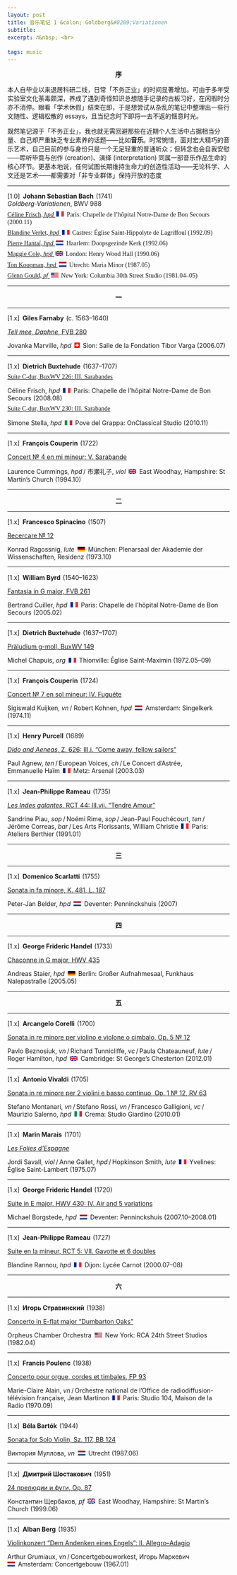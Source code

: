 ```yaml
---
layout: post
title: 音乐笔记 1 &colon; Goldberg&#8209;Variationen
subtitle: 
excerpt: ♬&nbsp; <br>

tags: music
---
```


<center> <span style="font-size:1.05em"><b> 序 </b></span> </center>
<p style="margin-bottom:0.75em"> </p>

本人自毕业以来退居科研二线，日常「不务正业」的时间显著增加。可由于多年受实验室文化荼毒颇深，养成了遇到奇怪知识总想随手记录的古板习好，在闲暇时分亦不消停。眼看「学术休假」结束在即，于是想尝试从杂乱的笔记中整理出一些行文随性、逻辑松散的 essays，且当纪念时下即将一去不返的惬意时光。

既然笔记源于「不务正业」，我也就无需回避那些在近期个人生活中占据相当分量、自己却严重缺乏专业素养的话题——比如**音乐**。时常惋惜，面对宏大精巧的音乐艺术，自己目前的参与身份只是一个无足轻重的普通听众；但转念也会自我安慰——聆听毕竟与创作 (creation)、演绎 (interpretation) 同属一部音乐作品生命的核心环节。更基本地说，任何试图长期维持生命力的创造性活动——无论科学、人文还是艺术——都需要对「非专业群体」保持开放的态度


---

<p style="font-family:Lora; font-size:1.02em">

[1.0]<span style="font-size:0.75em">&nbsp;</span> <b>
	Johann Sebastian Bach
</b><span style="font-size:0.5em">&nbsp;</span>(1741) <br>
<i>Goldberg-Variationen</i>, <nobr>BWV 988</nobr> <br></p>

<p style="margin-bottom:-0.5em"> </p>
<p style="font-family:Lora; font-size:1.02em">
<a href="https://www.youtube.com/watch?v=caSjitbWow4&list=OLAK5uy_k_Ywlf6mlngntAOpfG5LOZCeuMXGwLaaI&index=1">
	Céline Frisch, <i>hpd</i> 
</a>
<span style="font-size:0.75em">&nbsp;</span><nobr><img src="/assets/img/flags/fr.png" height="11.2" width="17"/><span style="font-size:0.75em">&nbsp;</span> 
	Paris:</nobr> Chapelle de l’hôpital <nobr>Notre-Dame</nobr> de Bon Secours
(2000.11) </p>


<p style="margin-bottom:-0.5em"> </p>
<p style="font-family:Lora; font-size:1.02em">
<a href="https://www.youtube.com/watch?v=L15pXCnYbQo&list=OLAK5uy_lUp2Viv45q46o6RPlGX7hXbEDy5y1diCM&index=1">
	Blandine Verlet, <i>hpd</i> 
</a>
<span style="font-size:0.75em">&nbsp;</span><nobr><img src="/assets/img/flags/fr.png" height="11.2" width="17"/><span style="font-size:0.75em">&nbsp;</span> 
	Castres:</nobr> Église <nobr>Saint-Hippolyte</nobr> de Lagriffoul 
(1992.09) </p>


<p style="margin-bottom:-0.5em"> </p>
<p style="font-family:Lora; font-size:1.02em">
<a href="https://www.youtube.com/watch?v=QxqSyRujNcI&list=OLAK5uy_mToYPlWqN5k_DteVnbe-JyZFzBBGQWdAU&index=1">
	Pierre Hantaï, <i>hpd</i> 
</a>
<span style="font-size:0.75em">&nbsp;</span><nobr><img src="/assets/img/flags/nl.png" height="11.2" width="17"/><span style="font-size:0.75em">&nbsp;</span> 
	Haarlem:</nobr> Doopsgezinde Kerk 
(1992.06) </p>


<p style="margin-bottom:-0.5em"> </p>
<p style="font-family:Lora; font-size:1.02em">
<a href="https://www.youtube.com/watch?v=nMhIEoTdOjw&list=PLr0MsaDpKsY9wv0VmDKUXreDrBjqYsW_2&index=1">
	Maggie Cole, <i>hpd</i> 
</a>
<span style="font-size:0.75em">&nbsp;</span><nobr><img src="/assets/img/flags/uk.png" height="11.2" width="17"/><span style="font-size:0.75em">&nbsp;</span> 
	London:</nobr> Henry Wood Hall
(1990.06) </p>


<p style="margin-bottom:-0.5em"> </p>
<p style="font-family:Lora; font-size:1.02em">
<a href="https://www.youtube.com/watch?v=mrkEzsWJlwA&list=OLAK5uy_nlLPdP4kARxZN7jPzY7MNXUS_oADbKBm0&index=1">
	Ton Koopman, <i>hpd</i> 
</a>
<span style="font-size:0.75em">&nbsp;</span><nobr><img src="/assets/img/flags/nl.png" height="11.2" width="17"/><span style="font-size:0.75em">&nbsp;</span> 
	Utrecht:</nobr> Maria Minor
(1987.05) </p>


<p style="margin-bottom:-0.5em"> </p>
<p style="font-family:Lora; font-size:1.02em">
<a href="https://www.youtube.com/watch?v=43sTxRVpRBM&list=OLAK5uy_loP8ByqcmsH-7hLj9q2cXnEcB1Y19gHo4&index=1">
	Glenn Gould, <i>pf</i> 
</a>
<span style="font-size:0.75em">&nbsp;</span><nobr><img src="/assets/img/flags/us.png" height="11.2" width="17"/><span style="font-size:0.75em">&nbsp;</span> 
	New York:</nobr> Columbia 30th Street Studio
(1981.04–05) </p>

---

<center> <span style="font-size:1.05em"><b> 一 </b></span> </center>
<p style="margin-bottom:0.75em"> </p>

---

<p style="font-family:Lora; font-size:1.02em">

[1.x]<span style="font-size:0.75em">&nbsp;</span> <b>
	Giles Farnaby
</b><span style="font-size:0.5em">&nbsp;</span>(c. 1563–1640) <br>

<a href="https://www.youtube.com/watch?v=WIsEeiOKyhw&list=OLAK5uy_mvNAcgNi4cqQOnAkxNinSuRmBoaOxl0Co&index=10">
<i>Tell mee, Daphne</i>, <nobr>FVB 280</nobr> </a><br>

Jovanka Marville, <i>hpd</i> 
<span style="font-size:0.75em">&nbsp;</span><nobr><img src="/assets/img/flags/sw.png" height="12" width="12"/><span style="font-size:0.75em">&nbsp;</span> 
	Sion:</nobr> Salle de la Fondation Tibor Varga (2006.07) </p>


---

<p style="font-family:Lora; font-size:1.02em">

[1.x]<span style="font-size:0.75em">&nbsp;</span> <b>
	Dietrich Buxtehude
</b><span style="font-size:0.5em">&nbsp;</span>(1637–1707) <br></p>

<p style="margin-bottom:-0.5em"> </p>
<p style="font-family:Lora; font-size:1.02em">
<a href="https://www.youtube.com/watch?v=4o6Tjz11p-0&list=OLAK5uy_naXpxQa8KivPLR59tNUVpdetKzQAWKFCw&index=5">
Suite C-dur, <nobr>BuxWV 226</nobr>: <nobr>III. Sarabandes</nobr> </a><br>

Céline Frisch, <i>hpd</i> 
<span style="font-size:0.75em">&nbsp;</span><nobr><img src="/assets/img/flags/fr.png" height="11.2" width="17"/><span style="font-size:0.75em">&nbsp;</span> 
	Paris:</nobr> Chapelle de l’hôpital Notre-Dame de Bon Secours
(2008.08) </p>

<p style="margin-bottom:-0.5em"> </p>
<p style="font-family:Lora; font-size:1.02em">
<a href="https://www.youtube.com/watch?v=vzH1ss65CJA&list=OLAK5uy_kyaZELVzZ73iRKM0Yp8_ofEssqLta6Cwo&index=3">
Suite C-dur, <nobr>BuxWV 230</nobr>: <nobr>III. Sarabande</nobr> </a><br>

Simone Stella, <i>hpd</i> 
<span style="font-size:0.75em">&nbsp;</span><nobr><img src="/assets/img/flags/it.png" height="11.2" width="17"/><span style="font-size:0.75em">&nbsp;</span> 
	Pove del Grappa:</nobr> OnClassical Studio
(2010.11) </p>


---

<p style="font-family:Lora; font-size:1.02em">

[1.x]<span style="font-size:0.75em">&nbsp;</span> <b>
	François Couperin
</b><span style="font-size:0.5em">&nbsp;</span>(1722) <br>

<a href="https://www.youtube.com/watch?v=NHHHgyDBjmg&list=OLAK5uy_nKnF-ce21C5-n30ORcR9MqJRHm4BpMiUE&index=22">
Concert № 4 en mi mineur: <nobr>V. Sarabande</nobr> </a><br>

<nobr>Laurence Cummings, <i>hpd</i><span style="font-size:0.67em">&nbsp;</span>/</nobr> <span style="font-size:0.67em"> 
</span><nobr><span style="font-family:Hiragino Mincho ProN">市瀬礼子</span>, <i>viol</i></nobr>
<span style="font-size:0.75em">&nbsp;</span><nobr><img src="/assets/img/flags/uk.png" height="11.2" width="17"/><span style="font-size:0.75em">&nbsp;</span> 
	East&nbsp;Woodhay</nobr>, Hampshire: St Martin’s Church 
(1994.10) </p>

---

<center> <span style="font-size:1.05em"><b> 二 </b></span> </center>
<p style="margin-bottom:0.75em"> </p>

---

<p style="font-family:Lora; font-size:1.02em">

[1.x]<span style="font-size:0.75em">&nbsp;</span> <b>
	Francesco Spinacino
</b><span style="font-size:0.5em">&nbsp;</span>(1507) <br>

<a href="https://www.youtube.com/watch?v=0ikegfV1dHY&list=OLAK5uy_nyKYyo4-dZwN5g_QaD-YMJ49VWqgmweJo&index=22">
Recercare № 12 </a><br>

Konrad Ragossnig, <i>lute</i> 
<span style="font-size:0.75em">&nbsp;</span><nobr><img src="/assets/img/flags/de.png" height="11.2" width="17"/><span style="font-size:0.75em">&nbsp;</span> 
	München:</nobr> Plenarsaal der Akademie der Wissenschaften, Residenz 
(1973.10) </p>


---

<p style="font-family:Lora; font-size:1.02em">

[1.x]<span style="font-size:0.75em">&nbsp;</span> <b>
	William Byrd
</b><span style="font-size:0.5em">&nbsp;</span>(1540–1623) <br>

<a href="https://www.youtube.com/watch?v=LBroEjQNAHQ&list=OLAK5uy_mAzgn_iMbL1Al0hTLd2iKvgpNceWdEIEQ&index=12">
Fantasia in G major, <nobr>FVB 261</nobr> </a><br>

Bertrand Cuiller, <i>hpd</i> 
<span style="font-size:0.75em">&nbsp;</span><nobr><img src="/assets/img/flags/fr.png" height="11.2" width="17"/><span style="font-size:0.75em">&nbsp;</span> 
	Paris:</nobr> Chapelle de l’hôpital Notre-Dame de Bon Secours
(2005.02) </p>


---

<p style="font-family:Lora; font-size:1.02em">

[1.x]<span style="font-size:0.75em">&nbsp;</span> <b>
	Dietrich Buxtehude
</b><span style="font-size:0.5em">&nbsp;</span>(1637–1707) <br>

<a href="https://www.youtube.com/watch?v=7C1V-sS4Viw&list=OLAK5uy_l1mnQ9hxDMFC4mj4JAk0A3xpoBAMsnfmk&index=5">
Präludium g-moll, <nobr>BuxWV 149</nobr> </a><br>

Michel Chapuis, <i>org</i> 
<span style="font-size:0.75em">&nbsp;</span><nobr><img src="/assets/img/flags/fr.png" height="11.2" width="17"/><span style="font-size:0.75em">&nbsp;</span> 
	Thionville:</nobr> Église Saint-Maximin
(1972.05–09) </p>

---

<p style="font-family:Lora; font-size:1.02em">

[1.x]<span style="font-size:0.75em">&nbsp;</span> <b>
	François Couperin
</b><span style="font-size:0.5em">&nbsp;</span>(1724) <br>

<a href="https://www.youtube.com/watch?v=ID9q6XjwlXQ&t=424s">
Concert № 7 en sol mineur: <nobr>IV. Fuguéte</nobr> </a><br>

<nobr>Sigiswald Kuijken, <i>vn</i><span style="font-size:0.67em">&nbsp;</span>/</nobr> <span style="font-size:0.67em">
</span><nobr>Robert Kohnen, <i>hpd</i></nobr>
<span style="font-size:0.75em">&nbsp;</span><nobr><img src="/assets/img/flags/nl.png" height="11.2" width="17"/><span style="font-size:0.75em">&nbsp;</span> 
	Amsterdam:</nobr> Singelkerk 
(1974.11) </p>

---

<p style="font-family:Lora; font-size:1.02em">

[1.x]<span style="font-size:0.75em">&nbsp;</span> <b>
	Henry Purcell
</b><span style="font-size:0.5em">&nbsp;</span>(1689) <br>

<a href="https://www.youtube.com/watch?v=qVFK-lViUwo&list=OLAK5uy_k-JpYV6RN6YzcVp13em-OKYAyDnpoff3g&index=26">
<i>Dido and Aeneas</i>, <nobr>Z. 626</nobr>: <nobr>III.i. “Come away, fellow sailors”</nobr> </a><br>

<nobr>Paul Agnew, <i>ten</i><span style="font-size:0.67em">&nbsp;</span>/</nobr><span style="font-size:0.67em"> 
</span><nobr>European Voices, <i>ch</i><span style="font-size:0.67em">&nbsp;</span>/</nobr><span style="font-size:0.67em"> 
</span><nobr>Le Concert d’Astrée</nobr>, <nobr>Emmanuelle Haïm</nobr>
<span style="font-size:0.75em">&nbsp;</span><nobr><img src="/assets/img/flags/fr.png" height="11.2" width="17"/><span style="font-size:0.75em">&nbsp;</span> 
	Metz:</nobr> Arsenal
(2003.03) </p>

---

<p style="font-family:Lora; font-size:1.02em">

[1.x]<span style="font-size:0.75em">&nbsp;</span> <b>
	Jean-Philippe Rameau
</b><span style="font-size:0.5em">&nbsp;</span>(1735) <br>

<a href="https://www.youtube.com/watch?v=J3lKxpQ12iA&list=OLAK5uy_kZ7jHwSGwC1Fm0I_kqQc3FAI0IxNec8PQ&index=40">
<i>Les Indes galantes</i>, <nobr>RCT 44</nobr>: <nobr>III.vii. “Tendre Amour”</nobr> </a><br>

<nobr>Sandrine Piau, <i>sop</i><span style="font-size:0.67em">&nbsp;</span>/</nobr><span style="font-size:0.67em"> 
</span><nobr>Noémi Rime, <i>sop</i><span style="font-size:0.67em">&nbsp;</span>/</nobr><span style="font-size:0.67em"> 
</span><nobr>Jean-Paul Fouchécourt, <i>ten</i><span style="font-size:0.67em">&nbsp;</span>/</nobr><span style="font-size:0.67em"> 
</span><nobr>Jérôme Correas, <i>bar</i><span style="font-size:0.67em">&nbsp;</span>/</nobr><span style="font-size:0.67em"> 
</span><nobr>Les Arts Florissants</nobr>, <nobr>William Christie</nobr>
<span style="font-size:0.75em">&nbsp;</span><nobr><img src="/assets/img/flags/fr.png" height="11.2" width="17"/><span style="font-size:0.75em">&nbsp;</span> 
	Paris:</nobr> Ateliers Berthier
(1991.01) </p>

---

<center> <span style="font-size:1.05em"><b> 三 </b></span> </center>
<p style="margin-bottom:0.75em"> </p>

---

<p style="font-family:Lora; font-size:1.02em">

[1.x]<span style="font-size:0.75em">&nbsp;</span> <b>
	Domenico Scarlatti
</b><span style="font-size:0.5em">&nbsp;</span>(1755) <br>

<a href="https://www.youtube.com/watch?v=plhpTKabZHY&list=OLAK5uy_lbRpK0Y2kdY1g7VH-UE_r6vr9hQVGQr_Q&index=37">
Sonata in fa minore, <nobr>K. 481, L. 187</nobr> </a><br>

Peter-Jan Belder, <i>hpd</i> 
<span style="font-size:0.75em">&nbsp;</span><nobr><img src="/assets/img/flags/nl.png" height="11.2" width="17"/><span style="font-size:0.75em">&nbsp;</span> 
	Deventer:</nobr> Penninckshuis 
(2007) </p>

---

<center> <span style="font-size:1.05em"><b> 四 </b></span> </center>
<p style="margin-bottom:0.75em"> </p>

---

<p style="font-family:Lora; font-size:1.02em">

[1.x]<span style="font-size:0.75em">&nbsp;</span> <b>
	George Frideric Handel
</b><span style="font-size:0.5em">&nbsp;</span>(1733) <br>

<a href="https://www.youtube.com/watch?v=NX9QyjCIz14&list=OLAK5uy_nwlYefOzpivR0s4hjX0o4W84ceahexMNg&index=1">
Chaconne in G major, <nobr>HWV 435</nobr> </a><br>

Andreas Staier, <i>hpd</i> 
<span style="font-size:0.75em">&nbsp;</span><nobr><img src="/assets/img/flags/de.png" height="11.2" width="17"/><span style="font-size:0.75em">&nbsp;</span> 
	Berlin:</nobr> Großer Aufnahmesaal, Funkhaus Nalepastraße 
(2005.05) </p>

---

<center> <span style="font-size:1.05em"><b> 五 </b></span> </center>
<p style="margin-bottom:0.75em"> </p>

---

<p style="font-family:Lora; font-size:1.02em">

[1.x]<span style="font-size:0.75em">&nbsp;</span> <b>
	Arcangelo Corelli
</b><span style="font-size:0.5em">&nbsp;</span>(1700) <br>

<a href="https://www.youtube.com/watch?v=TnxLstPy9mk&list=OLAK5uy_ljnNfbk6aLKBleFd7AITIX-_D_58-O6Ws&index=53">
Sonata in re minore per violino e violone o cimbalo, <nobr>Op. 5 № 12</nobr> </a><br>

<nobr>Pavlo Beznosiuk, <i>vn</i><span style="font-size:0.67em">&nbsp;</span>/</nobr><span style="font-size:0.67em"> 
</span><nobr>Richard Tunnicliffe, <i>vc</i><span style="font-size:0.67em">&nbsp;</span>/</nobr><span style="font-size:0.67em"> 
</span><nobr>Paula Chateauneuf, <i>lute</i><span style="font-size:0.67em">&nbsp;</span>/</nobr><span style="font-size:0.67em"> 
</span><nobr>Roger Hamilton, <i>hpd</i></nobr>
<span style="font-size:0.75em">&nbsp;</span><nobr><img src="/assets/img/flags/uk.png" height="11.2" width="17"/><span style="font-size:0.75em">&nbsp;</span> 
	Cambridge:</nobr> St George’s Chesterton 
(2012.01) </p>

---

<p style="font-family:Lora; font-size:1.02em">

[1.x]<span style="font-size:0.75em">&nbsp;</span> <b>
	Antonio Vivaldi
</b><span style="font-size:0.5em">&nbsp;</span>(1705) <br>

<a href="https://www.youtube.com/watch?v=IhNiH4GCG5s&list=OLAK5uy_nalp-uhBOXFZ5EAGkUPKljPAF8Zf9J-cI&index=1">
Sonata in re minore per 2 violini e basso continuo, <nobr>Op. 1 № 12, RV 63</nobr> </a><br>

<nobr>Stefano Montanari, <i>vn</i><span style="font-size:0.67em">&nbsp;</span>/</nobr><span style="font-size:0.67em"> 
</span><nobr>Stefano Rossi, <i>vn</i><span style="font-size:0.67em">&nbsp;</span>/</nobr><span style="font-size:0.67em"> 
</span><nobr>Francesco Galligioni, <i>vc</i><span style="font-size:0.67em">&nbsp;</span>/</nobr><span style="font-size:0.67em"> 
</span><nobr>Maurizio Salerno, <i>hpd</i></nobr>
<span style="font-size:0.75em">&nbsp;</span><nobr><img src="/assets/img/flags/it.png" height="11.2" width="17"/><span style="font-size:0.75em">&nbsp;</span> 
	Crema:</nobr> Studio Giardino 
(2010.01) </p>

---

<p style="font-family:Lora; font-size:1.02em">

[1.x]<span style="font-size:0.75em">&nbsp;</span> <b>
	Marin Marais
</b><span style="font-size:0.5em">&nbsp;</span>(1701) <br>

<a href="https://www.youtube.com/watch?v=5SPZOc6m3Mg&list=OLAK5uy_mauT5YthX9UlQdxfBCkqqryhstm0Xu3h4&index=17">
<i>Les Folies d’Espagne</i> </a><br>

<nobr>Jordi Savall, <i>viol</i><span style="font-size:0.67em">&nbsp;</span>/</nobr><span style="font-size:0.67em"> 
</span><nobr>Anne Gallet, <i>hpd</i><span style="font-size:0.67em">&nbsp;</span>/</nobr><span style="font-size:0.67em"> 
</span><nobr>Hopkinson Smith, <i>lute</i></nobr>
<span style="font-size:0.75em">&nbsp;</span><nobr><img src="/assets/img/flags/fr.png" height="11.2" width="17"/><span style="font-size:0.75em">&nbsp;</span> 
	Yvelines:</nobr> Église Saint-Lambert 
(1975.07) </p>

---

<p style="font-family:Lora; font-size:1.02em">

[1.x]<span style="font-size:0.75em">&nbsp;</span> <b>
	George Frideric Handel
</b><span style="font-size:0.5em">&nbsp;</span>(1720) <br>

<a href="https://www.youtube.com/watch?v=MW6uDsNucr8&list=OLAK5uy_kfN5j1n8Fkq5-HbAplEl_a668xM8PMdUE&index=23">
Suite in E major, <nobr>HWV 430</nobr>: <nobr>IV. Air and 5 variations</nobr> </a><br>

Michael Borgstede, <i>hpd</i> 
<span style="font-size:0.75em">&nbsp;</span><nobr><img src="/assets/img/flags/nl.png" height="11.2" width="17"/><span style="font-size:0.75em">&nbsp;</span> 
	Deventer:</nobr> Penninckshuis 
(2007.10–2008.01) </p>

---

<p style="font-family:Lora; font-size:1.02em">

[1.x]<span style="font-size:0.75em">&nbsp;</span> <b>
	Jean-Philippe Rameau
</b><span style="font-size:0.5em">&nbsp;</span>(1727) <br>

<a href="https://www.youtube.com/watch?v=Ai2j7Nx3XP4&list=OLAK5uy_lOqdLWhd-QpDbPVTvwlBUuyq3bKjYJ99o&index=30">
Suite en la mineur, <nobr>RCT 5</nobr>: <nobr>VII. Gavotte et 6 doubles</nobr> </a><br>

Blandine Rannou, <i>hpd</i> 
<span style="font-size:0.75em">&nbsp;</span><nobr><img src="/assets/img/flags/fr.png" height="11.2" width="17"/><span style="font-size:0.75em">&nbsp;</span> 
	Dijon:</nobr> Lycée Carnot 
(2000.07–08) </p>

---

<center> <span style="font-size:1.05em"><b> 六 </b></span> </center>
<p style="margin-bottom:0.75em"> </p>

---

<p style="font-family:Lora; font-size:1.02em">

[1.x]<span style="font-size:0.75em">&nbsp;</span> <b>
	Игорь Стравинский
</b><span style="font-size:0.5em">&nbsp;</span>(1938) <br>

<a href="https://www.youtube.com/watch?v=kkiTGS1KT7U&list=OLAK5uy_mMMZKmK145iO1KRWalvUWfaHWHMJMI4GE&index=9&t=9s">
Concerto in E-flat major <nobr>“Dumbarton Oaks”</nobr> </a><br>

Orpheus Chamber Orchestra
<span style="font-size:0.75em">&nbsp;</span><nobr><img src="/assets/img/flags/us.png" height="11.2" width="17"/><span style="font-size:0.75em">&nbsp;</span> 
	New York:</nobr> RCA 24th Street Studios
(1982.04) </p>

---

<p style="font-family:Lora; font-size:1.02em">

[1.x]<span style="font-size:0.75em">&nbsp;</span> <b>
	Francis Poulenc
</b><span style="font-size:0.5em">&nbsp;</span>(1938) <br>

<a href="https://www.youtube.com/watch?v=kkiTGS1KT7U&list=OLAK5uy_mMMZKmK145iO1KRWalvUWfaHWHMJMI4GE&index=9">
Concerto pour orgue, cordes et timbales, <nobr>FP 93</nobr> </a><br>

<nobr>Marie-Claire Alain, <i>vn</i><span style="font-size:0.67em">&nbsp;</span>/<span style="font-size:0.67em">&nbsp;</span></nobr>Orchestre national de l’Office de radiodiffusion-télévision française, <nobr>Jean Martinon</nobr>
<span style="font-size:0.75em">&nbsp;</span><nobr><img src="/assets/img/flags/fr.png" height="11.2" width="17"/><span style="font-size:0.75em">&nbsp;</span> 
	Paris:</nobr> Studio 104, Maison de la Radio
(1970.09) </p>

---

<p style="font-family:Lora; font-size:1.02em">

[1.x]<span style="font-size:0.75em">&nbsp;</span> <b>
	Béla Bartók
</b><span style="font-size:0.5em">&nbsp;</span>(1944) <br>

<a href="https://www.youtube.com/watch?v=4GVAU7sgOwY&list=OLAK5uy_n6zsHv2BKRgivswppaF00fOnD-6QyCnGI&index=9">
	Sonata for Solo Violin, <nobr>Sz. 117, BB 124</nobr> </a><br>

Виктория Муллова, <i>vn</i> 
<span style="font-size:0.75em">&nbsp;</span><nobr><img src="/assets/img/flags/nl.png" height="11.2" width="17"/><span style="font-size:0.75em">&nbsp;</span> 
	Utrecht</nobr> 
(1987.06) </p>

---

<p style="font-family:Lora; font-size:1.02em">

[1.x]<span style="font-size:0.75em">&nbsp;</span> <b>
	Дмитрий Шостакович
</b><span style="font-size:0.5em">&nbsp;</span>(1951) <br>

<a href="https://www.youtube.com/watch?v=Vl1bXruzWGQ&list=PLBmUFT8Ypez2fSkfuyOohGgfmFyCKZkez&index=1">
	24 прелюдии и фуги, <nobr>Op. 87</nobr> </a><br>

Константин Щербаков, <i>pf</i> 
<span style="font-size:0.75em">&nbsp;</span><nobr><img src="/assets/img/flags/uk.png" height="11.2" width="17"/><span style="font-size:0.75em">&nbsp;</span> 
	East&nbsp;Woodhay</nobr>, Hampshire: St Martin’s Church 
(1999.06) </p>


---

<p style="font-family:Lora; font-size:1.02em">

[1.x]<span style="font-size:0.75em">&nbsp;</span> <b>
	Alban Berg
</b><span style="font-size:0.5em">&nbsp;</span>(1935) <br>

<a href="https://www.youtube.com/watch?v=wxRLgWYcW70&list=PL8AhTXrM6LH2PDbkNM4zEUB9dImnE-d7Z&index=2">
	Violinkonzert “Dem Andenken eines&nbsp;Engels”: <nobr>II. Allegro–Adagio</nobr> </a><br>

<nobr>Arthur Grumiaux, <i>vn</i><span style="font-size:0.67em">&nbsp;</span>/</nobr><span style="font-size:0.67em"> 
</span>Concertgebouworkest, <nobr>Игорь Маркевич</nobr>
<span style="font-size:0.75em">&nbsp;</span><nobr><img src="/assets/img/flags/nl.png" height="11.2" width="17"/><span style="font-size:0.75em">&nbsp;</span> 
	Amsterdam:</nobr> Concertgebouw
(1967.01) </p>



<br>





